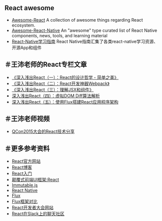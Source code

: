 React awesome
------
 - [Awesome-React](https://github.com/enaqx/awesome-react) A collection of awesome things regarding React ecosystem.
 - [Awesome-React-Native](https://github.com/jondot/awesome-react-native) An "awesome" type curated list of React Native components, news, tools, and learning material
 - [React-Native学习指南](https://github.com/ele828/react-native-guide) React Native指南汇集了各类react-native学习资源、开源App和组件

＃王沛老师的React专栏文章
------ 
 - [《深入浅出React（一）：React的设计哲学 - 简单之美》](http://www.infoq.com/cn/articles/react-art-of-simplity)
 - [《深入浅出React（二）：React开发神器Webpack》](http://www.infoq.com/cn/articles/react-and-webpack)
 - [《深入浅出React（三）：理解JSX和组件》](http://www.infoq.com/cn/articles/react-jsx-and-component)
 - [深入浅出React（四）：虚拟DOM Diff算法解析](http://www.infoq.com/cn/articles/react-dom-diff)
 - [深入浅出React（五）：使用Flux搭建React应用程序架构](http://www.infoq.com/cn/articles/react-flux)

＃王沛老师视频
------
 - [QCon2015大会的React技术分享](http://www.infoq.com/cn/presentations/pracitise-of-reactjs)

＃更多参考资料
------
  - [React官方网站](http://facebook.github.io/react/)
  - [React博客](http://facebook.github.io/react/blog/)
  - [React入门](http://ryanclark.me/getting-started-with-react/)
  - [颠覆式前端UI框架:React](http://www.infoq.com/cn/articles/subversion-front-end-ui-development-framework-react)
  - [Immutable.js](http://facebook.github.io/immutable-js/)
  - [React Native](http://facebook.github.io/react-native/)
  - [Flux](https://facebook.github.io/flux/)
  - [Flux框架对比](https://github.com/voronianski/flux-comparison)
  - [React开发者大会网站](http://conf.reactjs.com/index.html)
  - [React在Slack上的聊天社区](http://reactiflux.com/)














